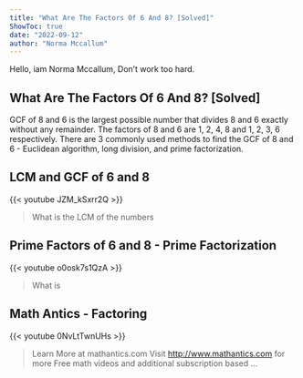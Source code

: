 ```yaml
---
title: "What Are The Factors Of 6 And 8? [Solved]"
ShowToc: true 
date: "2022-09-12"
author: "Norma Mccallum" 
---
```


Hello, iam Norma Mccallum, Don’t work too hard.
## What Are The Factors Of 6 And 8? [Solved]
GCF of 8 and 6 is the largest possible number that divides 8 and 6 exactly without any remainder. The factors of 8 and 6 are 1, 2, 4, 8 and 1, 2, 3, 6 respectively. There are 3 commonly used methods to find the GCF of 8 and 6 - Euclidean algorithm, long division, and prime factorization.

## LCM and GCF of 6 and 8
{{< youtube JZM_kSxrr2Q >}}
>What is the LCM of the numbers 

## Prime Factors of 6 and 8 - Prime Factorization
{{< youtube o0osk7s1QzA >}}
>What is 

## Math Antics - Factoring
{{< youtube 0NvLtTwnUHs >}}
>Learn More at mathantics.com Visit http://www.mathantics.com for more Free math videos and additional subscription based ...


